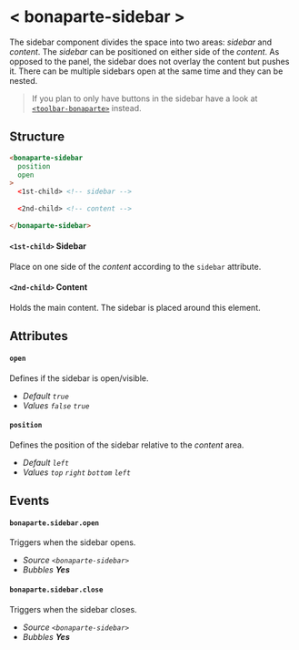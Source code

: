 # < bonaparte-sidebar >
The sidebar component divides the space into two areas: _sidebar_ and _content_. The *sidebar* can be positioned on either side of the *content*. 
As opposed to the panel, the sidebar does not overlay the content but pushes it. There can be multiple sidebars open at the same time and they can be nested.

> If you plan to only have buttons in the sidebar have a look at [`<toolbar-bonaparte>`](bonaparte-toolbar.html) instead.


## Structure
```html
<bonaparte-sidebar
  position
  open
>
  <1st-child> <!-- sidebar -->
  
  <2nd-child> <!-- content --> 
  
</bonaparte-sidebar>
```

#### `<1st-child>` Sidebar
Place on one side of the _content_ according to the `sidebar` attribute.

#### `<2nd-child>` Content
Holds the main content. The sidebar is placed around this element.

## Attributes

#### `open`
Defines if the sidebar is open/visible.<br>
- _Default `true`_<br>
- _Values `false` `true`_


#### `position`
Defines the position of the sidebar relative to the _content_ area.<br>
- _Default `left`_<br>
- _Values `top` `right` `bottom` `left`_

## Events

#### `bonaparte.sidebar.open`
Triggers when the sidebar opens.

- _Source `<bonaparte-sidebar>`_<br>
- _Bubbles __Yes___

#### `bonaparte.sidebar.close`
Triggers when the sidebar closes.<br>
- _Source `<bonaparte-sidebar>`_<br>
- _Bubbles __Yes___

